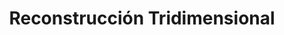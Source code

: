 ---
title: "Reconstrucción Tridimensional"
description: " "
publishDate: "13 Marzo 2025"
tags: ["rehype", "remark", "astro", "plugin"]
draft: false
---